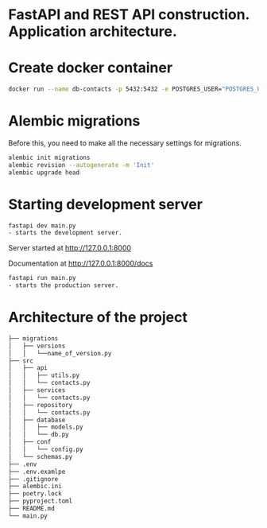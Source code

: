 # FastAPI and REST API construction. Application architecture.

# Create docker container

```bash
docker run --name db-contacts -p 5432:5432 -e POSTGRES_USER="POSTGRES_USER" -e POSTGRES_PASSWORD="POSTGRES_PASSWORD" -e POSTGRES_DB="POSTGRES_DB" -d postgres
```

# Alembic migrations

Before this, you need to make all the necessary settings for migrations.

```bash
alembic init migrations
alembic revision --autogenerate -m 'Init'
alembic upgrade head
```

# Starting development server

```bash
fastapi dev main.py
- starts the development server.
```

Server started at http://127.0.0.1:8000

Documentation at http://127.0.0.1:8000/docs

```bash
fastapi run main.py
- starts the production server.
```

# Architecture of the project

```bash
├── migrations
│   ├── versions
│   │   └──name_of_version.py
├── src
│   ├── api
│   │   ├── utils.py
│   │   └── contacts.py
│   ├── services
│   │   └── contacts.py
│   ├── repository
│   │   └── contacts.py
│   ├── database
│   │   ├── models.py
│   │   └── db.py
│   ├── conf
│   │   └── config.py
│   └── schemas.py
├── .env
├── .env.examlpe
├── .gitignore
├── alembic.ini
├── poetry.lock
├── pyproject.toml
├── README.md
└── main.py
```
